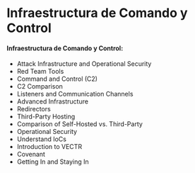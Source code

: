 # Infraestructura de Comando y Control

#### Infraestructura de Comando y Control:

* Attack Infrastructure and Operational Security
* Red Team Tools
* Command and Control (C2)
* C2 Comparison
* Listeners and Communication Channels
* Advanced Infrastructure
* Redirectors
* Third-Party Hosting
* Comparison of Self-Hosted vs. Third-Party
* Operational Security
* Understand IoCs
* Introduction to VECTR
* Covenant
* Getting In and Staying In
